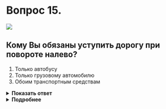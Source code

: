 # Вопрос 15.

![](https://s.drom.ru/i24227/pdd/tickets/2016/1542609190.jpg)

## Кому Вы обязаны уступить дорогу при повороте налево?

1. Только автобусу
2. Только грузовому автомобилю
3. Обоим транспортным средствам

<details>
<summary><b>Показать ответ</b></summary>
Правильный ответ: 3
</details>
<details>
<summary><b>Подробнее</b></summary>
Перед Вами знак 2.4 «Уступите дорогу». Уступаете дорогу транспортным средствам, движущимся по пересекаемой дороге, в данной ситуации обоим транспортным средствам.
(Пункт 13.9 ПДД, «Дорожные знаки»)
</details>